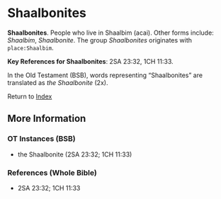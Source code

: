 # Shaalbonites
**Shaalbonites**. 
People who live in Shaalbim (acai). 
Other forms include: 
*Shaalbim*, *Shaalbonite*. 
The group _Shaalbonites_ originates with `place:Shaalbim`. 


**Key References for Shaalbonites**: 
2SA 23:32, 1CH 11:33. 


In the Old Testament (BSB), words representing “Shaalbonites” are translated as 
*the Shaalbonite* (2x). 




Return to [Index](00-Index.md)

## More Information

### OT Instances (BSB)

* the Shaalbonite (2SA 23:32; 1CH 11:33)



### References (Whole Bible)

* 2SA 23:32; 1CH 11:33



